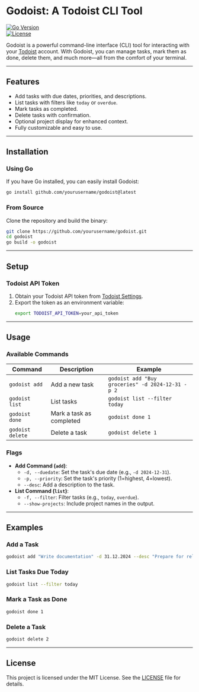# **Godoist: A Todoist CLI Tool**

[![Go Version](https://img.shields.io/github/go-mod/go-version/yourusername/godoist)](https://golang.org/)  
[![License](https://img.shields.io/github/license/yourusername/godoist)](LICENSE)

Godoist is a powerful command-line interface (CLI) tool for interacting with your [Todoist](https://todoist.com/) account. With Godoist, you can manage tasks, mark them as done, delete them, and much more—all from the comfort of your terminal.

---

## **Features**

- Add tasks with due dates, priorities, and descriptions.
- List tasks with filters like `today` or `overdue`.
- Mark tasks as completed.
- Delete tasks with confirmation.
- Optional project display for enhanced context.
- Fully customizable and easy to use.

---

## **Installation**

### **Using Go**
If you have Go installed, you can easily install Godoist:
```bash
go install github.com/yourusername/godoist@latest
```

### **From Source**
Clone the repository and build the binary:
```bash
git clone https://github.com/yourusername/godoist.git
cd godoist
go build -o godoist
```

---

## **Setup**

### **Todoist API Token**
1. Obtain your Todoist API token from [Todoist Settings](https://todoist.com/prefs/integrations).
2. Export the token as an environment variable:
   ```bash
   export TODOIST_API_TOKEN=your_api_token
   ```

---

## **Usage**

### **Available Commands**
| Command          | Description                                 | Example                                            |
|-------------------|---------------------------------------------|----------------------------------------------------|
| `godoist add`     | Add a new task                             | `godoist add "Buy groceries" -d 2024-12-31 -p 2`  |
| `godoist list`    | List tasks                                 | `godoist list --filter today`                     |
| `godoist done`    | Mark a task as completed                   | `godoist done 1`                                  |
| `godoist delete`  | Delete a task                              | `godoist delete 1`                                |

### **Flags**
- **Add Command (`add`)**:
  - `-d, --duedate`: Set the task's due date (e.g., `-d 2024-12-31`).
  - `-p, --priority`: Set the task's priority (1=highest, 4=lowest).
  - `--desc`: Add a description to the task.
- **List Command (`list`)**:
  - `-f, --filter`: Filter tasks (e.g., `today`, `overdue`).
  - `--show-projects`: Include project names in the output.

---

## **Examples**

### Add a Task
```bash
godoist add "Write documentation" -d 31.12.2024 --desc "Prepare for release"
```

### List Tasks Due Today
```bash
godoist list --filter today
```

### Mark a Task as Done
```bash
godoist done 1
```

### Delete a Task
```bash
godoist delete 2
```

---

## **License**

This project is licensed under the MIT License. See the [LICENSE](LICENSE) file for details.

